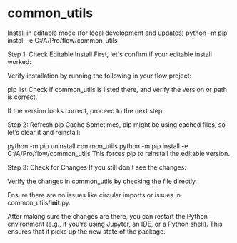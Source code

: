 # common_utils
Install in editable mode (for local development and updates)
python -m pip install -e C:/A/Pro/flow/common_utils

Step 1: Check Editable Install
First, let's confirm if your editable install worked:

Verify installation by running the following in your flow project:

pip list
Check if common_utils is listed there, and verify the version or path is correct.

If the version looks correct, proceed to the next step.

Step 2: Refresh pip Cache
Sometimes, pip might be using cached files, so let’s clear it and reinstall:

python -m pip uninstall common_utils
python -m pip install -e C:/A/Pro/flow/common_utils
This forces pip to reinstall the editable version.

Step 3: Check for Changes
If you still don't see the changes:

Verify the changes in common_utils by checking the file directly.

Ensure there are no issues like circular imports or issues in common_utils/__init__.py.

After making sure the changes are there, you can restart the Python environment 
(e.g., if you're using Jupyter, an IDE, or a Python shell). 
This ensures that it picks up the new state of the package.
